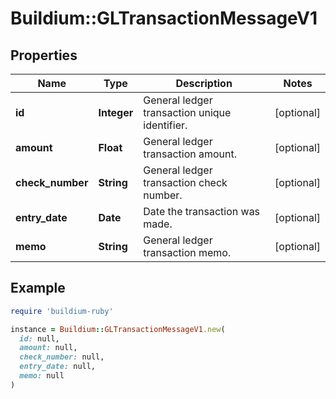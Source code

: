 # Buildium::GLTransactionMessageV1

## Properties

| Name | Type | Description | Notes |
| ---- | ---- | ----------- | ----- |
| **id** | **Integer** | General ledger transaction unique identifier. | [optional] |
| **amount** | **Float** | General ledger transaction amount. | [optional] |
| **check_number** | **String** | General ledger transaction check number. | [optional] |
| **entry_date** | **Date** | Date the transaction was made. | [optional] |
| **memo** | **String** | General ledger transaction memo. | [optional] |

## Example

```ruby
require 'buildium-ruby'

instance = Buildium::GLTransactionMessageV1.new(
  id: null,
  amount: null,
  check_number: null,
  entry_date: null,
  memo: null
)
```

